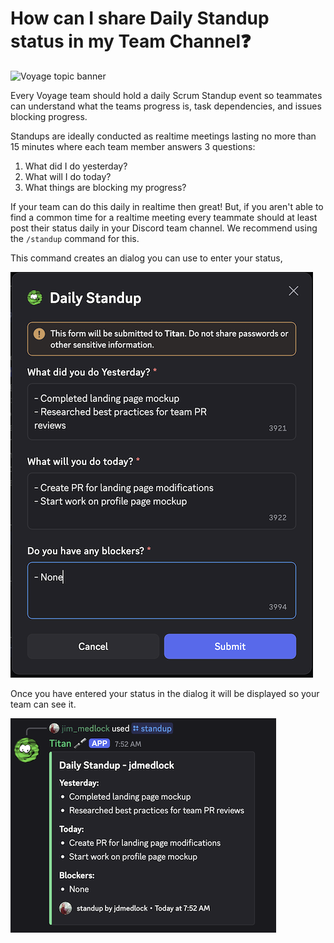 # How can I share Daily Standup status in my Team Channel❓
![Voyage topic banner](../assets/horizontal-paint-splash-green.jpg)

Every Voyage team should hold a daily Scrum Standup event so teammates can understand
what the teams progress is, task dependencies, and issues blocking progress.

Standups are ideally conducted as realtime meetings lasting no more than 15 minutes where
each team member answers 3 questions:

1. What did I do yesterday?
2. What will I do today?
3. What things are blocking my progress?

If your team can do this daily in realtime then great! But, if you aren't able to find
a common time for a realtime meeting every teammate should at least post their status daily
in your Discord team channel. We recommend using the `/standup` command for this.

This command creates an dialog you can use to enter your status,

![Standup Dialog](../assets/Standup_Dialog.png)

Once you have entered your status in the dialog it will be displayed so your team can see it.

![Standup Response](../assets/Standup_Response.png)
